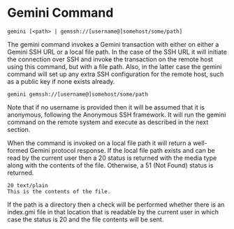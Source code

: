 # Gemini Command

```
gemini [<path> | gemssh://[username@]somehost/some/path]
```

The gemini command invokes a Gemini transaction with either on either a Gemini
SSH URL or a local file path. In the case of the SSH URL it will initiate
the connection over SSH and invoke the transaction on the remote host using
this command, but with a file path. Also, in the latter case the gemini command
will set up any extra SSH configuration for the remote host, such as a
public key if none exists already.

```
gemini gemssh://[username@]somehost/some/path
```

Note that if no username is provided then it will be assumed that it is
anonymous, following the Anonymous SSH framework. It will run the gemini command
on the remote system and execute as described in the next section.

When the command is invoked on a local file path it will return a well-formed
Gemini protocol response. If the local file path exists and can be read by the
current user then a 20 status is returned with the media type along with the
contents of the file. Otherwise, a 51 (Not Found) status is returned.

```
20 text/plain
This is the contents of the file.
```

If the path is a directory then a check will be performed whether there is an
index.gmi file in that location that is readable by the current user in which
case the status is 20 and the file contents will be sent.
